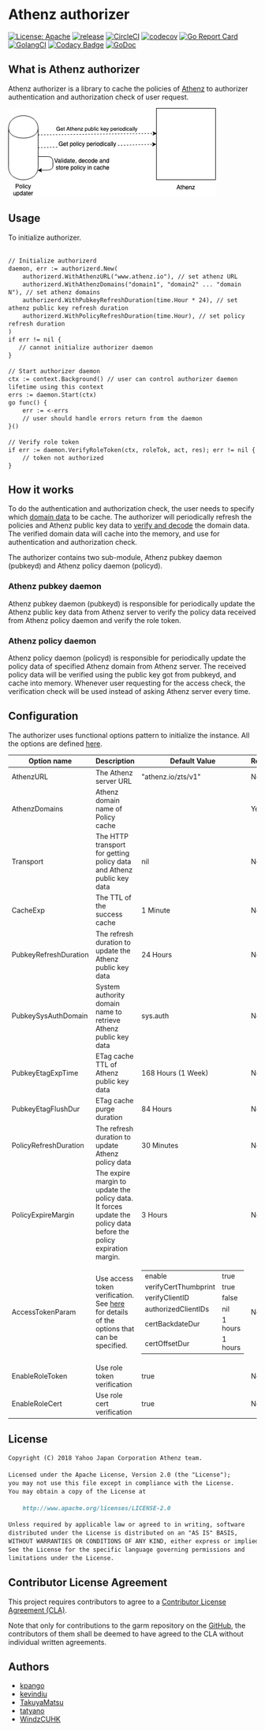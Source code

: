 # Athenz authorizer

[![License: Apache](https://img.shields.io/badge/License-Apache%202.0-blue.svg?style=flat-square)](https://opensource.org/licenses/Apache-2.0) [![release](https://img.shields.io/github/v/release/yahoojapan/athenz-authorizer.svg?style=flat-square)](https://github.com/yahoojapan/athenz-authorizer/releases/latest) [![CircleCI](https://circleci.com/gh/yahoojapan/athenz-authorizer.svg)](https://circleci.com/gh/yahoojapan/athenz-authorizer) [![codecov](https://codecov.io/gh/yahoojapan/athenz-authorizer/branch/master/graph/badge.svg?token=2CzooNJtUu&style=flat-square)](https://codecov.io/gh/yahoojapan/athenz-authorizer) [![Go Report Card](https://goreportcard.com/badge/github.com/yahoojapan/athenz-authorizer)](https://goreportcard.com/report/github.com/yahoojapan/athenz-authorizer) [![GolangCI](https://golangci.com/badges/github.com/yahoojapan/athenz-authorizer.svg?style=flat-square)](https://golangci.com/r/github.com/yahoojapan/athenz-authorizer) [![Codacy Badge](https://api.codacy.com/project/badge/Grade/828220605c43419e92fb0667876dd2d0)](https://www.codacy.com/app/i.can.feel.gravity/athenz-authorizer?utm_source=github.com&utm_medium=referral&utm_content=yahoojapan/athenz-authorizer&utm_campaign=Badge_Grade) [![GoDoc](http://godoc.org/github.com/yahoojapan/athenz-authorizer?status.svg)](http://godoc.org/github.com/yahoojapan/athenz-authorizer)

## What is Athenz authorizer

Athenz authorizer is a library to cache the policies of [Athenz](https://github.com/yahoo/athenz) to authorizer authentication and authorization check of user request.

![Overview](./docs/assets/policy_updater_overview.png)

## Usage

To initialize authorizer.

```golang

// Initialize authorizerd
daemon, err := authorizerd.New(
    authorizerd.WithAthenzURL("www.athenz.io"), // set athenz URL
    authorizerd.WithAthenzDomains("domain1", "domain2" ... "domain N"), // set athenz domains
    authorizerd.WithPubkeyRefreshDuration(time.Hour * 24), // set athenz public key refresh duration
    authorizerd.WithPolicyRefreshDuration(time.Hour), // set policy refresh duration
)
if err != nil {
   // cannot initialize authorizer daemon
}

// Start authorizer daemon
ctx := context.Background() // user can control authorizer daemon lifetime using this context
errs := daemon.Start(ctx)
go func() {
    err := <-errs
    // user should handle errors return from the daemon
}()

// Verify role token
if err := daemon.VerifyRoleToken(ctx, roleTok, act, res); err != nil {
    // token not authorized
}
```

## How it works

To do the authentication and authorization check, the user needs to specify which [domain data](https://github.com/yahoo/athenz/blob/master/docs/data_model.md#data-model) to be cache. The authorizer will periodically refresh the policies and Athenz public key data to [verify and decode](https://github.com/yahoo/athenz/blob/master/docs/zpu_policy_file.md#zts-signature-validation) the domain data. The verified domain data will cache into the memory, and use for authentication and authorization check.

The authorizer contains two sub-module, Athenz pubkey daemon (pubkeyd) and Athenz policy daemon (policyd).

### Athenz pubkey daemon

Athenz pubkey daemon (pubkeyd) is responsible for periodically update the Athenz public key data from Athenz server to verify the policy data received from Athenz policy daemon and verify the role token.

### Athenz policy daemon

Athenz policy daemon (policyd) is responsible for periodically update the policy data of specified Athenz domain from Athenz server. The received policy data will be verified using the public key got from pubkeyd, and cache into memory. Whenever user requesting for the access check, the verification check will be used instead of asking Athenz server every time.

## Configuration

The authorizer uses functional options pattern to initialize the instance. All the options are defined [here](./option.go).

| Option name           | Description                                                                                                        | Default Value                                                                                                                                                                                                                                                                                                         | Required | Example                |
| --------------------- | ------------------------------------------------------------------------------------------------------------------ | --------------------------------------------------------------------------------------------------------------------------------------------------------------------------------------------------------------------------------------------------------------------------------------------------------------------- | -------- | ---------------------- |
| AthenzURL             | The Athenz server URL                                                                                              | "athenz.io/zts/v1"                                                                                                                                                                                                                                                                                                    | No       |                        |
| AthenzDomains         | Athenz domain name of Policy cache                                                                                 |                                                                                                                                                                                                                                                                                                                       | Yes      | "domName1", "domName2" |
| Transport             | The HTTP transport for getting policy data and Athenz public key data                                              | nil                                                                                                                                                                                                                                                                                                                   | No       |                        |
| CacheExp              | The TTL of the success cache                                                                                       | 1 Minute                                                                                                                                                                                                                                                                                                              | No       |                        |
| PubkeyRefreshDuration | The refresh duration to update the Athenz public key data                                                          | 24 Hours                                                                                                                                                                                                                                                                                                              | No       |                        |
| PubkeySysAuthDomain   | System authority domain name to retrieve Athenz public key data                                                    | sys.auth                                                                                                                                                                                                                                                                                                              | No       |                        |
| PubkeyEtagExpTime     | ETag cache TTL of Athenz public key data                                                                           | 168 Hours (1 Week)                                                                                                                                                                                                                                                                                                    | No       |                        |
| PubkeyEtagFlushDur    | ETag cache purge duration                                                                                          | 84 Hours                                                                                                                                                                                                                                                                                                              | No       |                        |
| PolicyRefreshDuration | The refresh duration to update Athenz policy data                                                                  | 30 Minutes                                                                                                                                                                                                                                                                                                            | No       |                        |
| PolicyExpireMargin    | The expire margin to update the policy data. It forces update the policy data before the policy expiration margin. | 3 Hours                                                                                                                                                                                                                                                                                                               | No       |                        |
| AccessTokenParam      | Use access token verification. See [here](./option.go) for details of the options that can be specified.           | <table><tbody><tr><td>enable</td><td>true</td></tr><tr><td>verifyCertThumbprint</td><td>true</td></tr><tr><td>verifyClientID</td><td>false</td></tr><tr><td>authorizedClientIDs</td><td>nil</td></tr><tr><td>certBackdateDur</td><td>1 hours</td></tr><tr><td>certOffsetDur</td><td>1 hours</td></tr></tbody></table> | No       |                        |
| EnableRoleToken       | Use role token verification                                                                                        | true                                                                                                                                                                                                                                                                                                                  | No       | true                   |
| EnableRoleCert        | Use role cert verification                                                                                         | true                                                                                                                                                                                                                                                                                                                  | No       | true                   |

## License

```markdown
Copyright (C) 2018 Yahoo Japan Corporation Athenz team.

Licensed under the Apache License, Version 2.0 (the "License");
you may not use this file except in compliance with the License.
You may obtain a copy of the License at

    http://www.apache.org/licenses/LICENSE-2.0

Unless required by applicable law or agreed to in writing, software
distributed under the License is distributed on an "AS IS" BASIS,
WITHOUT WARRANTIES OR CONDITIONS OF ANY KIND, either express or implied.
See the License for the specific language governing permissions and
limitations under the License.
```

## Contributor License Agreement

This project requires contributors to agree to a [Contributor License Agreement (CLA)](https://gist.github.com/ydnjp/3095832f100d5c3d2592).

Note that only for contributions to the garm repository on the [GitHub](https://github.com/yahoojapan/garm), the contributors of them shall be deemed to have agreed to the CLA without individual written agreements.

## Authors

- [kpango](https://github.com/kpango)
- [kevindiu](https://github.com/kevindiu)
- [TakuyaMatsu](https://github.com/TakuyaMatsu)
- [tatyano](https://github.com/tatyano)
- [WindzCUHK](https://github.com/WindzCUHK)
